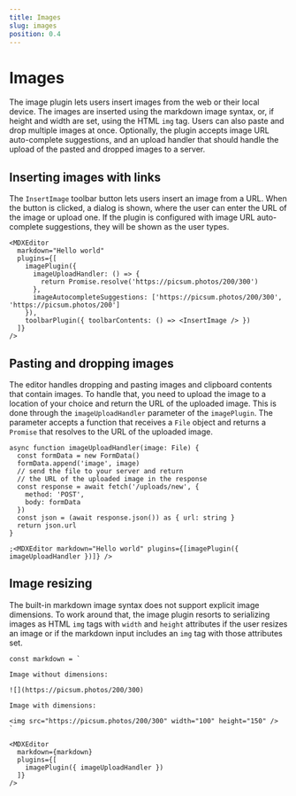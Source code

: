 ```yaml
---
title: Images
slug: images
position: 0.4
---
```


# Images

The image plugin lets users insert images from the web or their local device. The images are inserted using the markdown image syntax, or, if height and width are set, using the HTML `img` tag. Users can also paste and drop multiple images at once. Optionally, the plugin accepts image URL auto-complete suggestions, and an upload handler that should handle the upload of the pasted and dropped images to a server.

## Inserting images with links

The `InsertImage` toolbar button lets users insert an image from a URL. When the button is clicked, a dialog is shown, where the user can enter the URL of the image or upload one. If the plugin is configured with image URL auto-complete suggestions, they will be shown as the user types.

```tsx
<MDXEditor
  markdown="Hello world"
  plugins={[
    imagePlugin({
      imageUploadHandler: () => {
        return Promise.resolve('https://picsum.photos/200/300')
      },
      imageAutocompleteSuggestions: ['https://picsum.photos/200/300', 'https://picsum.photos/200']
    }),
    toolbarPlugin({ toolbarContents: () => <InsertImage /> })
  ]}
/>
```

## Pasting and dropping images

The editor handles dropping and pasting images and clipboard contents that contain images. To handle that, you need to upload the image to a location of your choice and return the URL of the uploaded image. This is done through the `imageUploadHandler` parameter of the `imagePlugin`. The parameter accepts a function that receives a `File` object and returns a `Promise` that resolves to the URL of the uploaded image.

```tsx
async function imageUploadHandler(image: File) {
  const formData = new FormData()
  formData.append('image', image)
  // send the file to your server and return
  // the URL of the uploaded image in the response
  const response = await fetch('/uploads/new', {
    method: 'POST',
    body: formData
  })
  const json = (await response.json()) as { url: string }
  return json.url
}

;<MDXEditor markdown="Hello world" plugins={[imagePlugin({ imageUploadHandler })]} />
```

## Image resizing

The built-in markdown image syntax does not support explicit image dimensions. To work around that, the image plugin resorts to serializing images as HTML `img` tags with `width` and `height` attributes if the user resizes an image or if the markdown input includes an `img` tag with those attributes set.

```tsx
const markdown = `

Image without dimensions:

![](https://picsum.photos/200/300)

Image with dimensions:

<img src="https://picsum.photos/200/300" width="100" height="150" />
`

<MDXEditor
  markdown={markdown}
  plugins={[
    imagePlugin({ imageUploadHandler })
  ]}
/>
```
